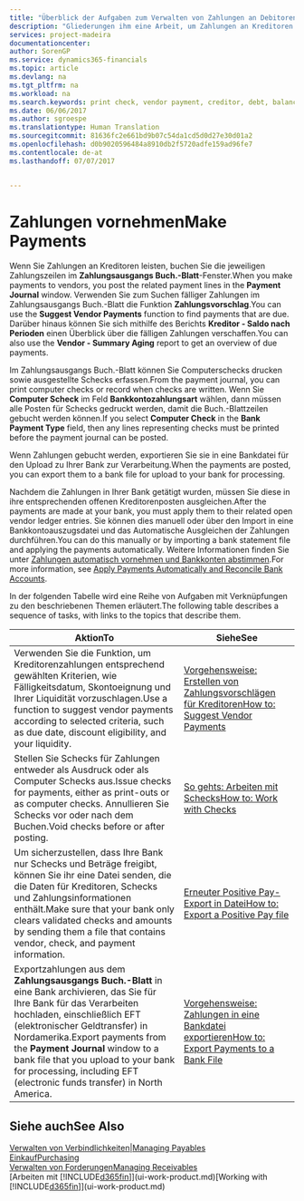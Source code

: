 ```yaml
---
title: "Überblick der Aufgaben zum Verwalten von Zahlungen an Debitoren | Microsoft Docs"
description: "Gliederungen ihm eine Arbeit, um Zahlungen an Kreditoren oder zu den Gläubigern, einschließlich Buchungszahlungszeilen und das Anzeigen einer Übersicht über den fälligen Saldo zu verwalten."
services: project-madeira
documentationcenter: 
author: SorenGP
ms.service: dynamics365-financials
ms.topic: article
ms.devlang: na
ms.tgt_pltfrm: na
ms.workload: na
ms.search.keywords: print check, vendor payment, creditor, debt, balance due, AP
ms.date: 06/06/2017
ms.author: sgroespe
ms.translationtype: Human Translation
ms.sourcegitcommit: 81636fc2e661bd9b07c54da1cd5d0d27e30d01a2
ms.openlocfilehash: d0b9020596484a8910db2f5720adfe159ad96fe7
ms.contentlocale: de-at
ms.lasthandoff: 07/07/2017


---
```

# <a name="make-payments"></a><span data-ttu-id="d553e-103">Zahlungen vornehmen</span><span class="sxs-lookup"><span data-stu-id="d553e-103">Make Payments</span></span>
<span data-ttu-id="d553e-104">Wenn Sie Zahlungen an Kreditoren leisten, buchen Sie die jeweiligen Zahlungszeilen im **Zahlungsausgangs Buch.-Blatt**-Fenster.</span><span class="sxs-lookup"><span data-stu-id="d553e-104">When you make payments to vendors, you post the related payment lines in the **Payment Journal** window.</span></span> <span data-ttu-id="d553e-105">Verwenden Sie zum Suchen fälliger Zahlungen im Zahlungsausgangs Buch.-Blatt die Funktion **Zahlungsvorschlag**.</span><span class="sxs-lookup"><span data-stu-id="d553e-105">You can use the **Suggest Vendor Payments** function to find payments that are due.</span></span> <span data-ttu-id="d553e-106">Darüber hinaus können Sie sich mithilfe des Berichts **Kreditor - Saldo nach Perioden** einen Überblick über die fälligen Zahlungen verschaffen.</span><span class="sxs-lookup"><span data-stu-id="d553e-106">You can also use the **Vendor - Summary Aging** report to get an overview of due payments.</span></span>

<span data-ttu-id="d553e-107">Im Zahlungsausgangs Buch.-Blatt können Sie Computerschecks drucken sowie ausgestellte Schecks erfassen.</span><span class="sxs-lookup"><span data-stu-id="d553e-107">From the payment journal, you can print computer checks or record when checks are written.</span></span> <span data-ttu-id="d553e-108">Wenn Sie **Computer Scheck** im Feld **Bankkontozahlungsart** wählen, dann müssen alle Posten für Schecks gedruckt werden, damit die Buch.-Blattzeilen gebucht werden können.</span><span class="sxs-lookup"><span data-stu-id="d553e-108">If you select **Computer Check** in the **Bank Payment Type** field, then any lines representing checks must be printed before the payment journal can be posted.</span></span>

<span data-ttu-id="d553e-109">Wenn Zahlungen gebucht werden, exportieren Sie sie in eine Bankdatei für den Upload zu Ihrer Bank zur Verarbeitung.</span><span class="sxs-lookup"><span data-stu-id="d553e-109">When the payments are posted, you can export them to a bank file for upload to your bank for processing.</span></span>

<span data-ttu-id="d553e-110">Nachdem die Zahlungen in Ihrer Bank getätigt wurden, müssen Sie diese in ihre entsprechenden offenen Kreditorenposten ausgleichen.</span><span class="sxs-lookup"><span data-stu-id="d553e-110">After the payments are made at your bank, you must apply them to their related open vendor ledger entries.</span></span> <span data-ttu-id="d553e-111">Sie können dies manuell oder über den Import in eine Bankkontoauszugsdatei und das Automatische Ausgleichen der Zahlungen durchführen.</span><span class="sxs-lookup"><span data-stu-id="d553e-111">You can do this manually or by importing a bank statement file and applying the payments automatically.</span></span> <span data-ttu-id="d553e-112">Weitere Informationen finden Sie unter [Zahlungen automatisch vornehmen und Bankkonten abstimmen](receivables-apply-payments-auto-reconcile-bank-accounts.md).</span><span class="sxs-lookup"><span data-stu-id="d553e-112">For more information, see [Apply Payments Automatically and Reconcile Bank Accounts](receivables-apply-payments-auto-reconcile-bank-accounts.md).</span></span>

<span data-ttu-id="d553e-113">In der folgenden Tabelle wird eine Reihe von Aufgaben mit Verknüpfungen zu den beschriebenen Themen erläutert.</span><span class="sxs-lookup"><span data-stu-id="d553e-113">The following table describes a sequence of tasks, with links to the topics that describe them.</span></span>

| <span data-ttu-id="d553e-114">Aktion</span><span class="sxs-lookup"><span data-stu-id="d553e-114">To</span></span> | <span data-ttu-id="d553e-115">Siehe</span><span class="sxs-lookup"><span data-stu-id="d553e-115">See</span></span> |
| --- | --- |
| <span data-ttu-id="d553e-116">Verwenden Sie die Funktion, um Kreditorenzahlungen entsprechend gewählten Kriterien, wie Fälligkeitsdatum, Skontoeignung und Ihrer Liquidität vorzuschlagen.</span><span class="sxs-lookup"><span data-stu-id="d553e-116">Use a function to suggest vendor payments according to selected criteria, such as due date, discount eligibility, and your liquidity.</span></span> |[<span data-ttu-id="d553e-117">Vorgehensweise: Erstellen von Zahlungsvorschlägen für Kreditoren</span><span class="sxs-lookup"><span data-stu-id="d553e-117">How to: Suggest Vendor Payments</span></span>](payables-how-suggest-vendor-payments.md) |
| <span data-ttu-id="d553e-118">Stellen Sie Schecks für Zahlungen entweder als Ausdruck oder als Computer Schecks aus.</span><span class="sxs-lookup"><span data-stu-id="d553e-118">Issue checks for payments, either as print-outs or as computer checks.</span></span> <span data-ttu-id="d553e-119">Annullieren Sie Schecks vor oder nach dem Buchen.</span><span class="sxs-lookup"><span data-stu-id="d553e-119">Void checks before or after posting.</span></span> |[<span data-ttu-id="d553e-120">So gehts: Arbeiten mit Schecks</span><span class="sxs-lookup"><span data-stu-id="d553e-120">How to: Work with Checks</span></span>](payables-how-work-checks.md) |
| <span data-ttu-id="d553e-121">Um sicherzustellen, dass Ihre Bank nur Schecks und Beträge freigibt, können Sie ihr eine Datei senden, die die Daten für Kreditoren, Schecks und Zahlungsinformationen enthält.</span><span class="sxs-lookup"><span data-stu-id="d553e-121">Make sure that your bank only clears validated checks and amounts by sending them a file that contains vendor, check, and payment information.</span></span> |[<span data-ttu-id="d553e-122">Erneuter Positive Pay-Export in Datei</span><span class="sxs-lookup"><span data-stu-id="d553e-122">How to: Export a Positive Pay file</span></span>](finance-how-positive-pay.md) |
|<span data-ttu-id="d553e-123">Exportzahlungen aus dem **Zahlungsausgangs Buch.-Blatt** in eine Bank archivieren, das Sie für Ihre Bank für das Verarbeiten hochladen, einschließlich EFT (elektronischer Geldtransfer) in Nordamerika.</span><span class="sxs-lookup"><span data-stu-id="d553e-123">Export payments from the **Payment Journal** window to a bank file that you upload to your bank for processing, including EFT (electronic funds transfer) in North America.</span></span> |[<span data-ttu-id="d553e-124">Vorgehensweise: Zahlungen in eine Bankdatei exportieren</span><span class="sxs-lookup"><span data-stu-id="d553e-124">How to: Export Payments to a Bank File</span></span>](payables-how-export-payments-bank-file.md)|  

## <a name="see-also"></a><span data-ttu-id="d553e-125">Siehe auch</span><span class="sxs-lookup"><span data-stu-id="d553e-125">See Also</span></span>
[<span data-ttu-id="d553e-126">Verwalten von Verbindlichkeiten|</span><span class="sxs-lookup"><span data-stu-id="d553e-126">Managing Payables</span></span>](payables-manage-payables.md)  
[<span data-ttu-id="d553e-127">Einkauf</span><span class="sxs-lookup"><span data-stu-id="d553e-127">Purchasing</span></span>](purchasing-manage-purchasing.md)  
[<span data-ttu-id="d553e-128">Verwalten von Forderungen</span><span class="sxs-lookup"><span data-stu-id="d553e-128">Managing Receivables</span></span>](receivables-manage-receivables.md)  
<span data-ttu-id="d553e-129">[Arbeiten mit [!INCLUDE[d365fin](includes/d365fin_md.md)]](ui-work-product.md)</span><span class="sxs-lookup"><span data-stu-id="d553e-129">[Working with [!INCLUDE[d365fin](includes/d365fin_md.md)]](ui-work-product.md)</span></span>  

